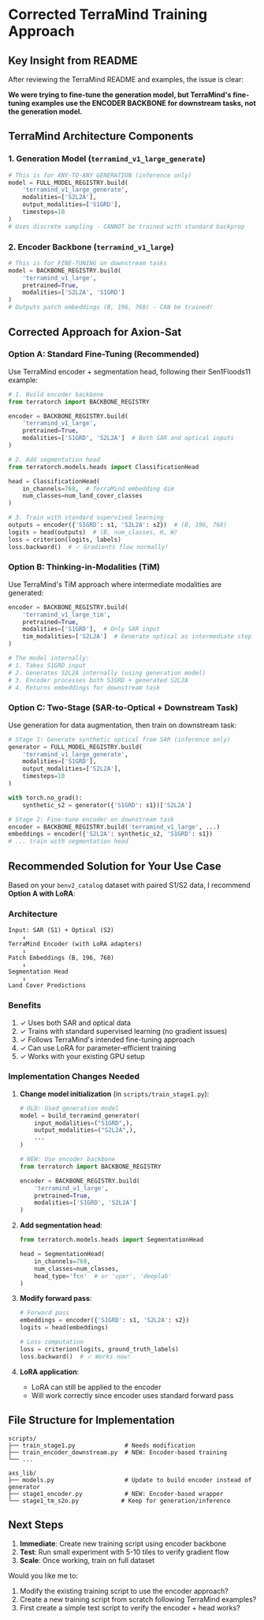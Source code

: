 # Corrected TerraMind Training Approach

## Key Insight from README

After reviewing the TerraMind README and examples, the issue is clear:

**We were trying to fine-tune the generation model, but TerraMind's fine-tuning examples use the ENCODER BACKBONE for downstream tasks, not the generation model.**

## TerraMind Architecture Components

### 1. Generation Model (`terramind_v1_large_generate`)
```python
# This is for ANY-TO-ANY GENERATION (inference only)
model = FULL_MODEL_REGISTRY.build(
    'terramind_v1_large_generate',
    modalities=['S2L2A'],
    output_modalities=['S1GRD'],
    timesteps=10
)
# Uses discrete sampling - CANNOT be trained with standard backprop
```

### 2. Encoder Backbone (`terramind_v1_large`)
```python
# This is for FINE-TUNING on downstream tasks
model = BACKBONE_REGISTRY.build(
    'terramind_v1_large',
    pretrained=True,
    modalities=['S2L2A', 'S1GRD']
)
# Outputs patch embeddings (B, 196, 768) - CAN be trained!
```

## Corrected Approach for Axion-Sat

### Option A: Standard Fine-Tuning (Recommended)
Use TerraMind encoder + segmentation head, following their Sen1Floods11 example:

```python
# 1. Build encoder backbone
from terratorch import BACKBONE_REGISTRY

encoder = BACKBONE_REGISTRY.build(
    'terramind_v1_large',
    pretrained=True,
    modalities=['S1GRD', 'S2L2A']  # Both SAR and optical inputs
)

# 2. Add segmentation head
from terratorch.models.heads import ClassificationHead

head = ClassificationHead(
    in_channels=768,  # TerraMind embedding dim
    num_classes=num_land_cover_classes
)

# 3. Train with standard supervised learning
outputs = encoder({'S1GRD': s1, 'S2L2A': s2})  # (B, 196, 768)
logits = head(outputs)  # (B, num_classes, H, W)
loss = criterion(logits, labels)
loss.backward()  # ✓ Gradients flow normally!
```

### Option B: Thinking-in-Modalities (TiM)
Use TerraMind's TiM approach where intermediate modalities are generated:

```python
encoder = BACKBONE_REGISTRY.build(
    'terramind_v1_large_tim',
    pretrained=True,
    modalities=['S1GRD'],  # Only SAR input
    tim_modalities=['S2L2A']  # Generate optical as intermediate step
)

# The model internally:
# 1. Takes S1GRD input
# 2. Generates S2L2A internally (using generation model)
# 3. Encoder processes both S1GRD + generated S2L2A
# 4. Returns embeddings for downstream task
```

### Option C: Two-Stage (SAR-to-Optical + Downstream Task)
Use generation for data augmentation, then train on downstream task:

```python
# Stage 1: Generate synthetic optical from SAR (inference only)
generator = FULL_MODEL_REGISTRY.build(
    'terramind_v1_large_generate',
    modalities=['S1GRD'],
    output_modalities=['S2L2A'],
    timesteps=10
)

with torch.no_grad():
    synthetic_s2 = generator({'S1GRD': s1})['S2L2A']

# Stage 2: Fine-tune encoder on downstream task
encoder = BACKBONE_REGISTRY.build('terramind_v1_large', ...)
embeddings = encoder({'S2L2A': synthetic_s2, 'S1GRD': s1})
# ... train with segmentation head
```

## Recommended Solution for Your Use Case

Based on your `benv2_catalog` dataset with paired S1/S2 data, I recommend **Option A with LoRA**:

### Architecture
```
Input: SAR (S1) + Optical (S2)
    ↓
TerraMind Encoder (with LoRA adapters)
    ↓
Patch Embeddings (B, 196, 768)
    ↓
Segmentation Head
    ↓
Land Cover Predictions
```

### Benefits
1. ✓ Uses both SAR and optical data
2. ✓ Trains with standard supervised learning (no gradient issues)
3. ✓ Follows TerraMind's intended fine-tuning approach
4. ✓ Can use LoRA for parameter-efficient training
5. ✓ Works with your existing GPU setup

### Implementation Changes Needed

1. **Change model initialization** (in `scripts/train_stage1.py`):
   ```python
   # OLD: Used generation model
   model = build_terramind_generator(
       input_modalities=("S1GRD",),
       output_modalities=("S2L2A",),
       ...
   )
   
   # NEW: Use encoder backbone
   from terratorch import BACKBONE_REGISTRY
   
   encoder = BACKBONE_REGISTRY.build(
       'terramind_v1_large',
       pretrained=True,
       modalities=['S1GRD', 'S2L2A']
   )
   ```

2. **Add segmentation head**:
   ```python
   from terratorch.models.heads import SegmentationHead
   
   head = SegmentationHead(
       in_channels=768,
       num_classes=num_classes,
       head_type='fcn'  # or 'uper', 'deeplab'
   )
   ```

3. **Modify forward pass**:
   ```python
   # Forward pass
   embeddings = encoder({'S1GRD': s1, 'S2L2A': s2})
   logits = head(embeddings)
   
   # Loss computation
   loss = criterion(logits, ground_truth_labels)
   loss.backward()  # ✓ Works now!
   ```

4. **LoRA application**:
   - LoRA can still be applied to the encoder
   - Will work correctly since encoder uses standard forward pass

## File Structure for Implementation

```
scripts/
├── train_stage1.py              # Needs modification
├── train_encoder_downstream.py  # NEW: Encoder-based training
└── ...

axs_lib/
├── models.py                    # Update to build encoder instead of generator
├── stage1_encoder.py            # NEW: Encoder-based wrapper
└── stage1_tm_s2o.py            # Keep for generation/inference
```

## Next Steps

1. **Immediate**: Create new training script using encoder backbone
2. **Test**: Run small experiment with 5-10 tiles to verify gradient flow
3. **Scale**: Once working, train on full dataset

Would you like me to:
1. Modify the existing training script to use the encoder approach?
2. Create a new training script from scratch following TerraMind examples?
3. First create a simple test script to verify the encoder + head works?
